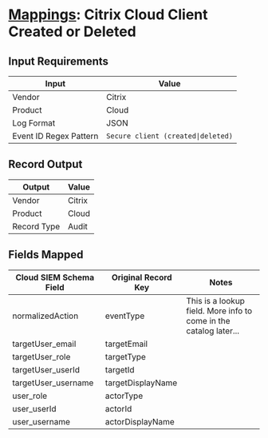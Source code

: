 # [Mappings](README.md): Citrix Cloud Client Created or Deleted

## Input Requirements

|Input|Value|
|-----|-----|
|Vendor|Citrix|
|Product|Cloud|
|Log Format|JSON|
|Event ID Regex Pattern|`Secure client (created\|deleted)`|

## Record Output

|Output|Value|
|------|-----|
|Vendor|Citrix|
|Product|Cloud|
|Record Type|Audit|

## Fields Mapped

|Cloud SIEM Schema Field|Original Record Key|Notes|
|-----------------------|-------------------|-----|
|normalizedAction|eventType|This is a lookup field. More info to come in the catalog later...|
|targetUser_email|targetEmail||
|targetUser_role|targetType||
|targetUser_userId|targetId||
|targetUser_username|targetDisplayName||
|user_role|actorType||
|user_userId|actorId||
|user_username|actorDisplayName||

